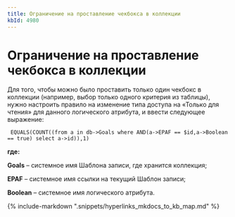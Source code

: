 ```yaml
---
title: Ограничение на проставление чекбокса в коллекции
kbId: 4980
---
```


# Ограничение на проставление чекбокса в коллекции

Для того, чтобы можно было проставить только один чекбокс в коллекции (например, выбор только одного критерия из таблицы), нужно настроить правило на изменение типа доступа на «Только для чтения» для данного логического атрибута, и ввести следующее выражение:

```
 EQUALS(COUNT((from a in db->Goals where AND(a->EPAF == $id,a->Boolean == true) select a->id)),1)
```

**где:**

**Goals** – системное имя Шаблона записи, где хранится коллекция;

**EPAF** – системное имя ссылки на текущий Шаблон записи;

**Boolean** – системное имя логического атрибута.

{% include-markdown ".snippets/hyperlinks_mkdocs_to_kb_map.md" %}
